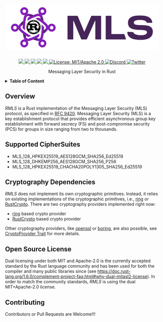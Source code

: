 <h1 align="center">
 <a href="https://rmls.io"><img src="https://raw.githubusercontent.com/webrtc-rs/rmls/master/doc/logo.png" alt="rmls.io"></a>
 <br>
</h1>
<p align="center">
 <a href="https://github.com/webrtc-rs/rmls/actions">
  <img src="https://github.com/webrtc-rs/rmls/workflows/cargo/badge.svg">
 </a>
 <a href="https://codecov.io/gh/webrtc-rs/rmls"> 
  <img src="https://codecov.io/gh/webrtc-rs/rmls/branch/master/graph/badge.svg">
 </a>
 <a href="https://deps.rs/repo/github/webrtc-rs/rmls">
  <img src="https://deps.rs/repo/github/webrtc-rs/rmls/status.svg">
 </a>
 <a href="https://crates.io/crates/rmls">
  <img src="https://img.shields.io/crates/v/rmls.svg">
 </a>
 <a href="https://docs.rs/rmls">
  <img src="https://docs.rs/rmls/badge.svg">
 </a>
 <a href="https://doc.rust-lang.org/1.6.0/complement-project-faq.html#why-dual-mitasl2-license">
  <img src="https://img.shields.io/badge/license-MIT%2FApache--2.0-blue" alt="License: MIT/Apache 2.0">
 </a>
 <a href="https://discord.gg/4Ju8UHdXMs">
  <img src="https://img.shields.io/discord/800204819540869120?logo=discord" alt="Discord">
 </a>
 <a href="https://twitter.com/WebRTCrs">
  <img src="https://img.shields.io/twitter/url/https/twitter.com/webrtcrs.svg?style=social&label=%40WebRTCrs" alt="Twitter">
 </a>
</p>
<p align="center">
 Messaging Layer Security in Rust
</p>


<details>
<summary><b>Table of Content</b></summary>

- [Overview](#overview)
- [Supported CipherSuites](#supported-ciphersuites)
- [Cryptography Dependecies](#cryptography-dependencies)
- [Open Source License](#open-source-license)
- [Contributing](#contributing)

</details>


## Overview

*RMLS* is a Rust implementation of the Messaging Layer Security (MLS) protocol, as specified in [RFC 9420](https://datatracker.ietf.org/doc/html/rfc9420).
Messaging Layer Security (MLS) is a key establishment protocol that provides efficient asynchronous group key establishment with forward secrecy (FS) and 
post-compromise security (PCS) for groups in size ranging from two to thousands.

## Supported CipherSuites

- MLS_128_HPKEX25519_AES128GCM_SHA256_Ed25519
- MLS_128_DHKEMP256_AES128GCM_SHA256_P256
- MLS_128_HPKEX25519_CHACHA20POLY1305_SHA256_Ed25519

## Cryptography Dependencies

*RMLS* does not implement its own cryptographic primitives. Instead, it relies
on existing implementations of the cryptographic primitives, i.e., [ring](https://github.com/briansmith/ring) or [RustCrypto](https://github.com/RustCrypto). There
are two cryptography providers implemented right now:

- [ring](https://github.com/briansmith/ring) based crypto provider
- [RustCrypto](https://github.com/RustCrypto) based crypto provider 

Other cryptography providers, like [openssl](https://github.com/sfackler/rust-openssl) or
[boring](https://github.com/cloudflare/boring), are also possible, see [CryptoProvider Trait](https://github.com/webrtc-rs/rmls/blob/bca90809d1f7b1db2b8dbab2b6df3125df8f3cfc/src/crypto/provider/mod.rs#L51) for more
details.

## Open Source License

Dual licensing under both MIT and Apache-2.0 is the currently accepted standard by the Rust language community and has been used for both the compiler and many public libraries since (see <https://doc.rust-lang.org/1.6.0/complement-project-faq.html#why-dual-mitasl2-license>). 
In order to match the community standards, *RMLS* is using the dual MIT+Apache-2.0 license.

## Contributing

Contributors or Pull Requests are Welcome!!!
